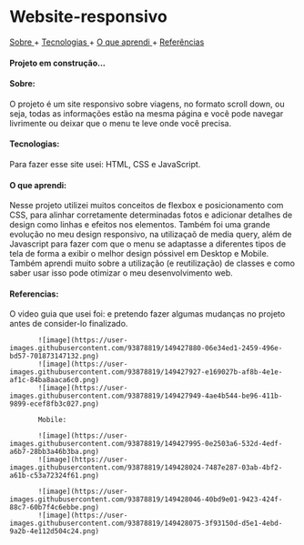 # Website-responsivo
<a href="#sobre"> Sobre </a> +
<a href="#Tecnologias"> Tecnologias </a> +
<a href="#Aprendi"> O que aprendi </a> +
<a href="#Referencias"> Referências </a> 

<h4>
Projeto em construção...
</h4>
           
 <h4>
Sobre:
</h4>
 <p> O projeto é um site responsivo sobre viagens, no formato scroll down, ou seja, todas as informações estão na mesma página e você pode navegar livrimente ou deixar que o menu te leve onde você precisa.</p>
 
  <h4>
Tecnologias:
</h4>
 <p> Para fazer esse site usei: HTML, CSS e JavaScript.</p>
 
 <h4>
O que aprendi:
</h4>
 <p> Nesse projeto utilizei muitos conceitos de flexbox e posicionamento com CSS, para alinhar corretamente determinadas fotos e adicionar detalhes de design como linhas e efeitos nos elementos.
Também foi uma grande evolução no meu design responsivo, na utilizaçaõ de media query, além de Javascript para fazer com que o menu se adaptasse a diferentes tipos de tela de forma a exibir o melhor design póssivel em Desktop e Mobile.
Também aprendi muito sobre a utilização (e reutilização) de classes e como saber usar isso pode otimizar o meu desenvolvimento web.</p>

 <h4>
Referencias:
</h4>
 <p> O video guia que usei foi:
e pretendo fazer algumas mudanças no projeto antes de consider-lo finalizado.</p>
           
           ![image](https://user-images.githubusercontent.com/93878819/149427880-06e34ed1-2459-496e-bd57-701873147132.png)
           ![image](https://user-images.githubusercontent.com/93878819/149427927-e169027b-af8b-4e1e-af1c-84ba8aaca6c0.png)
           ![image](https://user-images.githubusercontent.com/93878819/149427949-4ae4b544-be96-411b-9899-ecef8fb3c027.png)
           
           Mobile:
           
           ![image](https://user-images.githubusercontent.com/93878819/149427995-0e2503a6-532d-4edf-a6b7-28bb3a46b3ba.png)
           ![image](https://user-images.githubusercontent.com/93878819/149428024-7487e287-03ab-4bf2-a61b-c53a72324f61.png)
           
           ![image](https://user-images.githubusercontent.com/93878819/149428046-40bd9e01-9423-424f-88c7-60b7f4c6ebbe.png)
           ![image](https://user-images.githubusercontent.com/93878819/149428075-3f93150d-d5e1-4ebd-9a2b-4e112d504c24.png)







